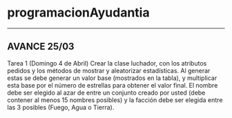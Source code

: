 # programacionAyudantia
--------------------
AVANCE 25/03
--------------------
Tarea 1 (Domingo 4 de Abril)
	Crear la clase luchador, con los atributos pedidos y los métodos de mostrar y aleatorizar estadísticas. 
  Al generar estas se debe generar un valor base (mostrados en la tabla), y multiplicar esta base por el número de 
  estrellas para obtener el valor final. El nombre debe ser elegido al azar de entre un conjunto creado por usted 
  (debe contener al menos 15 nombres posibles) y la facción debe ser elegida entre las 3 posibles (Fuego, Agua o Tierra).
